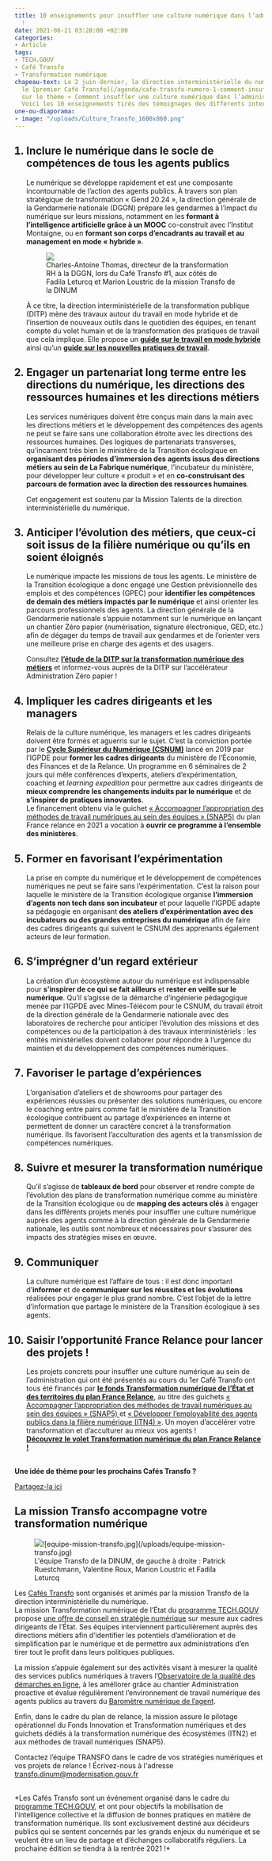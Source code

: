 ```yaml
---
title: 10 enseignements pour insuffler une culture numérique dans l’administration
  !
date: 2021-06-21 03:28:00 +02:00
categories:
- Article
tags:
- TECH.GOUV
- Café Transfo
- Transformation numérique
chapeau-text: Le 2 juin dernier, la direction interministérielle du numérique a organisé
  le [premier Café Transfo](/agenda/cafe-transfo-numero-1-comment-insuffler-une-culture-numerique-dans-ladministration/)
  sur le thème « Comment insuffler une culture numérique dans l’administration ? ».
  Voici les 10 enseignements tirés des témoignages des différents intervenants.
une-ou-diaporama:
- image: "/uploads/Culture_Transfo_1600x860.png"
---
```


<ol><h2><li>Inclure le numérique dans le socle de compétences de tous les agents publics</li></h2>

Le numérique se développe rapidement et est une composante incontournable de l’action des agents publics. À travers son plan stratégique de transformation « Gend 20.24 », la direction générale de la Gendarmerie nationale (DGGN) prépare les gendarmes à l’impact du numérique sur leurs missions, notamment en les <b>formant à l’intelligence artificielle grâce à un MOOC</b> co-construit avec l’Institut Montaigne, ou en <b>formant son corps d’encadrants au travail et au management en mode « hybride »</b>.
<figure class='image-center' style='width: 80%;'>
<img src="/uploads/CafeTransfo1-800px.png"/>
<figcaption>Charles-Antoine Thomas, directeur de la transformation RH à la DGGN, lors du Café Transfo #1, aux côtés de Fadila Leturcq et Marion Loustric de la mission Transfo de la DINUM</figcaption></figure>
À ce titre, la direction interministérielle de la transformation publique (DITP) mène des travaux autour du travail en mode hybride et de l’insertion de nouveaux outils dans le quotidien des équipes, en tenant compte du volet humain et de la transformation des pratiques de travail que cela implique. Elle propose un <b><a href="https://www.modernisation.gouv.fr/home/guide-teletravail-et-presentiel" alt="guide sur le travail en mode hybride - Lien externe">guide sur le travail en mode hybride</a></b> ainsi qu’un <b><a href="https://www.modernisation.gouv.fr/actualites/recueil-sur-les-nouvelles-pratiques-de-travail-animation-du-collectif-transversalite-renforcement-de-lefficacite-initier-un-changement-durable-dans-la-fonction-publique" alt="guide sur les nouvelles pratiques de travail - Lien externe">guide sur les nouvelles pratiques de travail</a></b>.

<h2><li>Engager un partenariat long terme entre les directions du numérique, les directions des ressources humaines et les directions métiers</li></h2>

<p>Les services numériques doivent être conçus main dans la main avec les directions métiers et le développement des compétences des agents ne peut se faire sans une collaboration étroite avec les directions des ressources humaines. Des logiques de partenariats transverses, qu’incarnent très bien le ministère de la Transition écologique en <b>organisant des périodes d’immersion des agents issus des directions métiers au sein de La Fabrique numérique</b>, l’incubateur du ministère, pour développer leur culture « produit » et en <b>co-construisant des parcours de formation avec la direction des ressources humaines</b>.</p>

<p>Cet engagement est soutenu par la Mission Talents de la direction interministérielle du numérique.</p>

<h2><li>Anticiper l’évolution des métiers, que ceux-ci soit issus de la filière numérique ou qu’ils en soient éloignés</li></h2>

Le numérique impacte les missions de tous les agents. Le ministère de la Transition écologique a donc engagé une Gestion prévisionnelle des emplois et des compétences (GPEC) pour <b>identifier les compétences de demain des métiers impactés par le numérique</b> et ainsi orienter les parcours professionnels des agents. La direction générale de la Gendarmerie nationale s’appuie notamment sur le numérique en lançant un chantier Zéro papier (numérisation, signature électronique, GED, etc.) afin de dégager du temps de travail aux gendarmes et de l’orienter vers une meilleure prise en charge des agents et des usagers.

Consultez <b><a href="https://www.modernisation.gouv.fr/etudes-et-referentiels/numerique-et-transformation-des-metiers-publics-quelles-perspectives-0" alt="l’étude de la DITP sur la transformation numérique des métiers - lien externe">l’étude de la DITP sur la transformation numérique des métiers</a></b> et informez-vous auprès de la DITP sur l’accélérateur Administration Zéro papier !

<h2><li>Impliquer les cadres dirigeants et les managers</li></h2>

Relais de la culture numérique, les managers et les cadres dirigeants doivent être formés et aguerris sur le sujet. C’est la conviction portée par le <b><a href="http://www11.minefi.gouv.fr/catalogue-igpde/2021/co/8921.html" alt="Cycle Supérieur du Numérique (CSNUM) - Lien externe">Cycle Supérieur du Numérique (CSNUM)</a></b> lancé en 2019 par l’IGPDE pour <b>former les cadres dirigeants</b> du ministère de l’Économie, des Finances et de la Relance. Un programme en 6 séminaires de 2 jours qui mêle conférences d’experts, ateliers d’expérimentation, coaching et <i><span lang="en">learning expedition</span></i> pour permettre aux cadres dirigeants de <b>mieux comprendre les changements induits par le numérique</b> et de <b>s’inspirer de pratiques innovantes</b>. <br>Le financement obtenu via le guichet <a href="https://france-relance.transformation.gouv.fr/b07b-accompagner-lappropriation-des-methodes-de-tr" alt="Accompagner l’appropriation des méthodes de travail numériques au sein des équipes (SNAP5) - Lien externe">« Accompagner l’appropriation des méthodes de travail numériques au sein des équipes » (SNAP5)</a> du plan France relance en 2021 a vocation à <b>ouvrir ce programme à l’ensemble des ministères</b>.

<h2><li>Former en favorisant l’expérimentation</li></h2>

La prise en compte du numérique et le développement de compétences numériques ne peut se faire sans l’expérimentation. C’est la raison pour laquelle le ministère de la Transition écologique organise <b>l’immersion d’agents non tech dans son incubateur</b> et pour laquelle l’IGPDE adapte sa pédagogie en organisant <b>des ateliers d’expérimentation avec des incubateurs ou des grandes entreprises du numérique</b> afin de faire des cadres dirigeants qui suivent le CSNUM des apprenants également acteurs de leur formation.

<h2><li>S’imprégner d’un regard extérieur</li></h2>

La création d’un écosystème autour du numérique est indispensable pour <b>s’inspirer de ce qui se fait ailleurs</b> et <b>rester en veille sur le numérique</b>. Qu’il s’agisse de la démarche d’ingénierie pédagogique menée par l’IGPDE avec Mines-Télécom pour le CSNUM, du travail étroit de la direction générale de la Gendarmerie nationale avec des laboratoires de recherche pour anticiper l’évolution des missions et des compétences ou de la participation à des travaux interministériels : les entités ministérielles doivent collaborer pour répondre à l’urgence du maintien et du développement des compétences numériques.

<h2><li>Favoriser le partage d’expériences</li></h2>

L’organisation d’ateliers et de <span lang="en">showrooms</span> pour partager des expériences réussies ou présenter des solutions numériques, ou encore le coaching entre pairs comme fait le ministère de la Transition écologique contribuent au partage d’expériences en interne et permettent de donner un caractère concret à la transformation numérique. Ils favorisent l’acculturation des agents et la transmission de compétences numériques.

<h2><li>Suivre et mesurer la transformation numérique</li></h2>

Qu’il s’agisse de <b>tableaux de bord</b> pour observer et rendre compte de l’évolution des plans de transformation numérique comme au ministère de la Transition écologique ou de <b><span lang="en">mapping</span> des acteurs clés</b> à engager dans les différents projets menés pour insuffler une culture numérique auprès des agents comme à la direction générale de la Gendarmerie nationale, les outils sont nombreux et nécessaires pour s’assurer des impacts des stratégies mises en œuvre.

<h2><li>Communiquer</li></h2>

La culture numérique est l’affaire de tous : il est donc important d’<b>informer</b> et de <b>communiquer sur les réussites et les évolutions</b> réalisées pour engager le plus grand nombre. C’est l’objet de la lettre d’information que partage le ministère de la Transition écologique à ses agents.

<h2><li>Saisir l’opportunité France Relance pour lancer des projets !</li></h2>

Les projets concrets pour insuffler une culture numérique au sein de l’administration qui ont été présentés au cours du 1er Café Transfo ont tous été financés par <b><a href="https://france-relance.transformation.gouv.fr/" alt="le fonds Transformation numérique de l’État et des territoires du plan France Relance - Lien externe">le fonds Transformation numérique de l’État et des territoires du plan France Relance</a></b>, au titre des guichets <a href="https://france-relance.transformation.gouv.fr/b07b-accompagner-lappropriation-des-methodes-de-tr" alt="Accompagner l’appropriation des méthodes de travail numériques au sein des équipes (SNAP5) - Lien externe">« Accompagner l’appropriation des méthodes de travail numériques au sein des équipes » (SNAP5) </a> et <a href="https://france-relance.transformation.gouv.fr/508d-developper-lemployabilite-des-agents-publics-" alt="Développer l’employabilité des agents publics dans la filière numérique (ITN4) - Lien externe">« Développer l’employabilité des agents publics dans la filière numérique (ITN4) »</a>. Un moyen d’accélérer votre transformation et d’acculturer au mieux vos agents !
<br>
<b><a href="https://france-relance.transformation.gouv.fr/" alt="Découvrez le fonds Transformation numérique de l’État et des territoires du plan France Relance - Lien externe">Découvrez le volet Transformation numérique du plan France Relance !</a></b>
<br>
</ol>
<br>
<div class="text-center"><b>Une idée de thème pour les prochains Cafés Transfo ?</b></div> 
<div class="lien-important"><p><a href="https://app.klaxoon.com/join/YHTYNWA" alt="Partagez-la ici - Lien externe">Partagez-la ici</a></p></div>


<div class="noir encadre">
<h2>La mission Transfo accompagne votre transformation numérique</h2>
<figure class='image-center' style='width: 80%;'>
<img src="/uploads/CafeTransfo1-800px.png"/>![equipe-mission-transfo.jpg](/uploads/equipe-mission-transfo.jpg)
<figcaption>L'équipe Transfo de la DINUM, de gauche à droite : Patrick Ruestchmann, Valentine Roux, Marion Loustric et Fadila Leturcq</figcaption></figure><p>Les <a href=/agenda/cafe-transfo-numero-1-comment-insuffler-une-culture-numerique-dans-ladministration/">Cafés Transfo</a> sont organisés et animés par la mission Transfo de la direction interministérielle du numérique.
<br>La mission Transformation numérique de l’État du <a href="/publications/tech-gouv-strategie-et-feuille-de-route-2019-2021/">programme TECH.GOUV</a> propose <a href="https://www.numerique.gouv.fr/services/conseil-strategie-transformation-numerique/" alt="une offre de conseil en stratégie numérique - Lien externe">une offre de conseil en stratégie numérique</a> sur mesure aux cadres dirigeants de l’État. Ses équipes interviennent particulièrement auprès des directions métiers afin d’identifier les potentiels d’amélioration et de simplification par le numérique et de permettre aux administrations d’en tirer tout le profit dans leurs politiques publiques.</p>

<p>La mission s’appuie également sur des activités visant à mesurer la qualité des services publics numériques à travers l’<a href="https://observatoire.numerique.gouv.fr/">Observatoire de la qualité des démarches en ligne</a>, à les améliorer grâce au chantier Administration proactive et évalue régulièrement l’environnement de travail numérique des agents publics au travers du <a href="/actualites/barometre-numerique-agent-2020/">Baromètre numérique de l’agent</a>.</p>

<p>Enfin, dans le cadre du plan de relance, la mission assure le pilotage opérationnel du Fonds Innovation et Transformation numériques et des guichets dédiés à la transformation numérique des écosystèmes (ITN2) et aux méthodes de travail numériques (SNAP5).</p>

<p>Contactez l’équipe TRANSFO dans le cadre de vos stratégies numériques et vos projets de relance ! Écrivez-nous à l'adresse <a href="mailto:transfo.dinum@modernisation.gouv.fr">transfo.dinum@modernisation.gouv.fr</a></p>
</div>
<br>
*Les Cafés Transfo sont un événement organisé dans le cadre du <a href="/publications/tech-gouv-strategie-et-feuille-de-route-2019-2021/">programme TECH.GOUV</a>, et ont pour objectifs la mobilisation de l'intelligence collective et la diffusion de bonnes pratiques en matière de transformation numérique. Ils sont exclusivement destiné aux décideurs publics qui se sentent concernés par les grands enjeux du numérique et se veulent être un lieu de partage et d’échanges collaboratifs réguliers. La prochaine édition se tiendra à la rentrée 2021 !*
